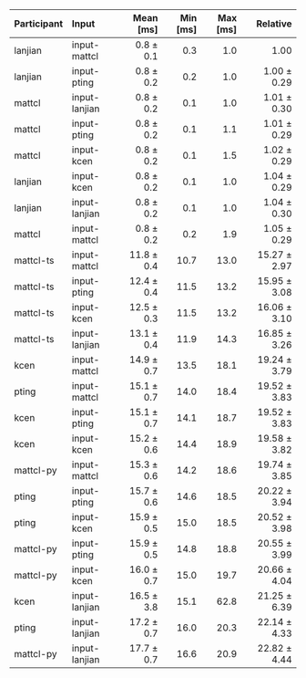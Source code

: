 | Participant | Input | Mean [ms] | Min [ms] | Max [ms] | Relative |
|:---|:---|---:|---:|---:|---:|
| lanjian | input-mattcl | 0.8 ± 0.1 | 0.3 | 1.0 | 1.00 |
| lanjian | input-pting | 0.8 ± 0.2 | 0.2 | 1.0 | 1.00 ± 0.29 |
| mattcl | input-lanjian | 0.8 ± 0.2 | 0.1 | 1.0 | 1.01 ± 0.30 |
| mattcl | input-pting | 0.8 ± 0.2 | 0.1 | 1.1 | 1.01 ± 0.29 |
| mattcl | input-kcen | 0.8 ± 0.2 | 0.1 | 1.5 | 1.02 ± 0.29 |
| lanjian | input-kcen | 0.8 ± 0.2 | 0.1 | 1.0 | 1.04 ± 0.29 |
| lanjian | input-lanjian | 0.8 ± 0.2 | 0.1 | 1.0 | 1.04 ± 0.30 |
| mattcl | input-mattcl | 0.8 ± 0.2 | 0.2 | 1.9 | 1.05 ± 0.29 |
| mattcl-ts | input-mattcl | 11.8 ± 0.4 | 10.7 | 13.0 | 15.27 ± 2.97 |
| mattcl-ts | input-pting | 12.4 ± 0.4 | 11.5 | 13.2 | 15.95 ± 3.08 |
| mattcl-ts | input-kcen | 12.5 ± 0.3 | 11.5 | 13.2 | 16.06 ± 3.10 |
| mattcl-ts | input-lanjian | 13.1 ± 0.4 | 11.9 | 14.3 | 16.85 ± 3.26 |
| kcen | input-mattcl | 14.9 ± 0.7 | 13.5 | 18.1 | 19.24 ± 3.79 |
| pting | input-mattcl | 15.1 ± 0.7 | 14.0 | 18.4 | 19.52 ± 3.83 |
| kcen | input-pting | 15.1 ± 0.7 | 14.1 | 18.7 | 19.52 ± 3.83 |
| kcen | input-kcen | 15.2 ± 0.6 | 14.4 | 18.9 | 19.58 ± 3.82 |
| mattcl-py | input-mattcl | 15.3 ± 0.6 | 14.2 | 18.6 | 19.74 ± 3.85 |
| pting | input-pting | 15.7 ± 0.6 | 14.6 | 18.5 | 20.22 ± 3.94 |
| pting | input-kcen | 15.9 ± 0.5 | 15.0 | 18.5 | 20.52 ± 3.98 |
| mattcl-py | input-pting | 15.9 ± 0.5 | 14.8 | 18.8 | 20.55 ± 3.99 |
| mattcl-py | input-kcen | 16.0 ± 0.7 | 15.0 | 19.7 | 20.66 ± 4.04 |
| kcen | input-lanjian | 16.5 ± 3.8 | 15.1 | 62.8 | 21.25 ± 6.39 |
| pting | input-lanjian | 17.2 ± 0.7 | 16.0 | 20.3 | 22.14 ± 4.33 |
| mattcl-py | input-lanjian | 17.7 ± 0.7 | 16.6 | 20.9 | 22.82 ± 4.44 |
